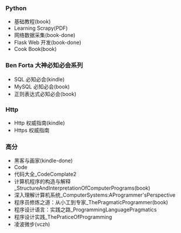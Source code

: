 ### Python
- 基础教程(book)
- Learning Scrapy(PDF)
- 网络数据采集(book-done)
- Flask Web 开发(book-done)
- Cook Book(book)


### Ben Forta 大神必知必会系列
- SQL 必知必会(kindle)
- MySQL 必知必会(book)
- 正则表达式必知必会(book)


### Http
- Http 权威指南(kindle)
- Https 权威指南


### 高分
- 黑客与画家(kindle-done)
- Code
- 代码大全_CodeComplate2
- 计算机程序的构造与解释_StructureAndInterpretationOfComputerPrograms(book)
- 深入理解计算机系统_ComputerSystems:AProgrammer'sPerspective
- 程序员修炼之道：从小工到专家_ThePragmaticProgrammer(book)
- 程序设计语言：实践之路_ProgrammingLanguagePragmatics
- 程序设计实践_ThePraticeOfProgramming
- 凌波微步(vczh)
